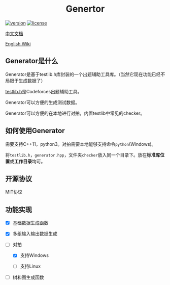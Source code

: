 <div align="center">
    <h1>Genertor</h1>
</div>

[![version](https://img.shields.io/badge/version-v0.2.0-blue)](https://github.com/ChuTian-SCPC/problem_tool)
[![license](https://img.shields.io/badge/license-MIT-green)](https://github.com/ChuTian-SCPC/problem_tool/blob/main/LICENSE)

[中文文档](https://github.com/ChuTian-SCPC/problem_tool/wiki/CN_Home)

[English Wiki](https://github.com/ChuTian-SCPC/problem_tool/wiki/EN_Home)

## Generator是什么

Generator是基于testlib.h库封装的一个出题辅助工具库。（当然它现在功能已经不局限于生成数据了）

[testlib.h](https://github.com/MikeMirzayanov/testlib)是Codeforces出题辅助工具。

Generator可以方便的生成测试数据。

Generator可以方便的在本地进行对拍，内置testlib中常见的checker。

## 如何使用Generator

需要支持C++11，python3。对拍需要本地能够支持命令`python`(Windows)。

将`testlib.h`，`generator.hpp`，文件夹`checker`放入同一个目录下。放在**标准库位置**或**工作目录**均可。

## 开源协议

MIT协议

## 功能实现

- [x] 基础数据生成函数

- [x] 多组输入输出数据生成

- [ ] 对拍

  - [x] 支持Windows

  - [ ] 支持Linux

- [ ] 树和图生成函数


